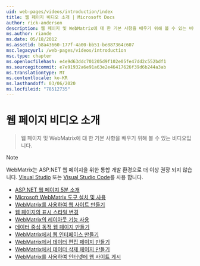 ```yaml
---
uid: web-pages/videos/introduction/index
title: 웹 페이지 비디오 소개 | Microsoft Docs
author: rick-anderson
description: 웹 페이지 및 WebMatrix에 대 한 기본 사항을 배우기 위해 볼 수 있는 비디오입니다.
ms.author: riande
ms.date: 05/18/2012
ms.assetid: b8a43660-177f-4a00-bb51-be887364c607
msc.legacyurl: /web-pages/videos/introduction
msc.type: chapter
ms.openlocfilehash: e4e9d63ddc701205d9f102e05fe47dd2c552bdf1
ms.sourcegitcommit: e7e91932a6e91a63e2e46417626f39d6b244a3ab
ms.translationtype: MT
ms.contentlocale: ko-KR
ms.lasthandoff: 03/06/2020
ms.locfileid: "78512735"
---
```

# <a name="introduction-to-web-pages-videos"></a>웹 페이지 비디오 소개

> 웹 페이지 및 WebMatrix에 대 한 기본 사항을 배우기 위해 볼 수 있는 비디오입니다.

> [!NOTE] 
> WebMatrix는 ASP.NET 웹 페이지을 위한 통합 개발 환경으로 더 이상 권장 되지 않습니다. [Visual Studio](xref:aspnet/web-pages/overview/getting-started/program-asp-net-web-pages-in-visual-studio) 또는 [Visual Studio Code](https://code.visualstudio.com/)를 사용 합니다.

- [ASP.NET 웹 페이지 5분 소개](5-minute-introduction-to-aspnet-web-pages.md)
- [Microsoft WebMatrix 도구 설치 및 사용](install-and-use-the-microsoft-webmatrix-tool.md)
- [WebMatrix를 사용하여 웹 사이트 만들기](create-a-website-using-webmatrix.md)
- [웹 페이지의 표시 스타일 변경](change-the-visual-style-of-a-web-page.md)
- [WebMatrix의 레이아웃 기능 사용](use-the-layout-features-in-webmatrix.md)
- [데이터 중심 동적 웹 페이지 만들기](create-a-data-driven-dynamic-web-page.md)
- [WebMatrix에서 웹 인터페이스 만들기](create-a-web-interface-in-webmatrix.md)
- [WebMatrix에서 데이터 편집 페이지 만들기](create-an-edit-data-page-in-webmatrix.md)
- [WebMatrix에서 데이터 삭제 페이지 만들기](create-a-delete-data-page-in-webmatrix.md)
- [WebMatrix를 사용하여 인터넷에 웹 사이트 게시](publish-a-website-to-the-internet-using-webmatrix.md)
